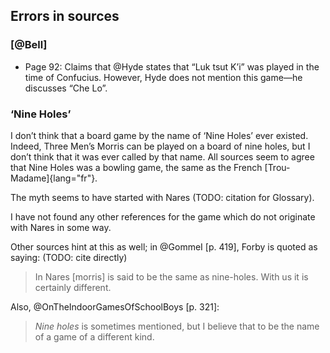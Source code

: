 ## Errors in sources

### [@Bell]

* Page 92: Claims that @Hyde states that “Luk tsut K’i” was played in the time
  of Confucius. However, Hyde does not mention this game—he discusses “Che Lo”.


### ‘Nine Holes’

I don’t think that a board game by the name of ‘Nine Holes’ ever existed.
Indeed, Three Men’s Morris can be played on a board of nine holes, but I don’t
think that it was ever called by that name. All sources seem to agree that Nine
Holes was a bowling game, the same as the French [Trou-Madame]{lang="fr"}.

The myth seems to have started with Nares (TODO: citation for Glossary).


I have not found any other references for the game which do not originate with
Nares in some way.

Other sources hint at this as well; in @GommeI [p. 419], Forby is quoted as
saying: (TODO: cite directly)

> In Nares [morris] is said to be the same as nine-holes. With us it is
> certainly different.

Also, @OnTheIndoorGamesOfSchoolBoys [p. 321]:

> _Nine holes_ is sometimes mentioned, but I believe that to be the name of
> a game of a different kind.
